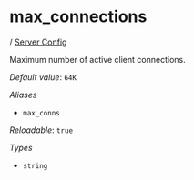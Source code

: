 # max_connections

/ [Server Config](/ref/config/index.md) 

Maximum number of active client connections.

*Default value*: `64K`

*Aliases*

- `max_conns`


*Reloadable*: `true`

*Types*

- `string`


